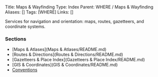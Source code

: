 Title: Maps & Wayfinding
Type: Index
Parent: WHERE / Maps & Wayfinding
Aliases: []
Tags: [WHERE]
Links: []

Services for navigation and orientation: maps, routes, gazetteers, and coordinate systems.

### Sections
- [Maps & Atlases](Maps & Atlases/README.md)
- [Routes & Directions](Routes & Directions/README.md)
- [Gazetteers & Place Index](Gazetteers & Place Index/README.md)
- [GIS & Coordinates](GIS & Coordinates/README.md)
- [Conventions](Conventions.md)
